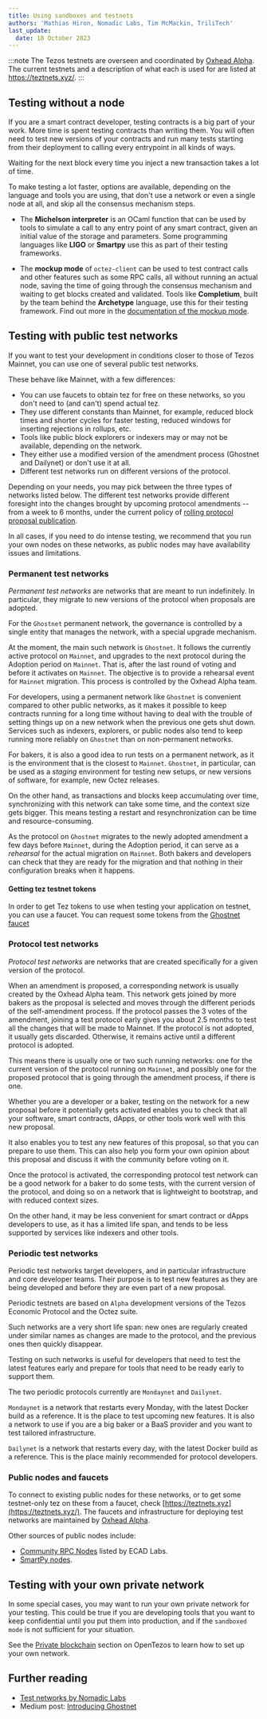 ```yaml
---
title: Using sandboxes and testnets
authors: 'Mathias Hiron, Nomadic Labs, Tim McMackin, TriliTech'
last_update:
  date: 18 October 2023
---
```


:::note
The Tezos testnets are overseen and coordinated by [Oxhead Alpha](https://oxheadalpha.com/). The current testnets and a description of what each is used for are listed at https://teztnets.xyz/.
:::

## Testing without a node

If you are a smart contract developer, testing contracts is a big part of your work. More time is spent testing contracts than writing them. You will often need to test new versions of your contracts and run many tests starting from their deployment to calling every entrypoint in all kinds of ways.

Waiting for the next block every time you inject a new transaction takes a lot of time.

To make testing a lot faster, options are available, depending on the language and tools you are using, that don't use a network or even a single node at all, and skip all the consensus mechanism steps.

- The **Michelson interpreter** is an OCaml function that can be used by tools to simulate a call to any entry point of any smart contract, given an initial value of the storage and parameters. Some programming languages like **LIGO** or **Smartpy** use this as part of their testing frameworks.

- The **mockup mode** of `octez-client` can be used to test contract calls and other features such as some RPC calls, all without running an actual node, saving the time of going through the consensus mechanism and waiting to get blocks created and validated. Tools like **Completium**, built by the team behind the **Archetype** language, use this for their testing framework. Find out more in the [documentation of the mockup mode](https://tezos.gitlab.io/user/mockup.html).

## Testing with public test networks

If you want to test your development in conditions closer to those of Tezos Mainnet, you can use one of several public test networks.

These behave like Mainnet, with a few differences:

- You can use faucets to obtain tez for free on these networks, so you don't need to (and can't) spend actual tez.
- They use different constants than Mainnet, for example, reduced block times and shorter cycles for faster testing, reduced windows for inserting rejections in rollups, etc.
- Tools like public block explorers or indexers may or may not be available, depending on the network.
- They either use a modified version of the amendment process (Ghostnet and Dailynet) or don't use it at all.
- Different test networks run on different versions of the protocol.

Depending on your needs, you may pick between the three types of networks listed below. The different test networks provide different foresight into the changes brought by upcoming protocol amendments -- from a week to 6 months, under the current policy of [rolling protocol proposal publication](https://research-development.nomadic-labs.com/regular-scheduling-for-our-tezos-proposals.html).

In all cases, if you need to do intense testing, we recommend that you run your own nodes on these networks, as public nodes may have availability issues and limitations.

### Permanent test networks

_Permanent test networks_ are networks that are meant to run indefinitely. In particular, they migrate to new versions of the protocol when proposals are adopted.

For the `Ghostnet` permanent network, the governance is controlled by a single entity that manages the network, with a special upgrade mechanism.

At the moment, the main such network is `Ghostnet`. It follows the currently active protocol on `Mainnet`, and upgrades to the next protocol during the Adoption period on `Mainnet`. That is, after the last round of voting and before it activates on `Mainnet`. The objective is to provide a rehearsal event for `Mainnet` migration. This process is controlled by the Oxhead Alpha team.

For developers, using a permanent network like `Ghostnet` is convenient compared to other public networks, as it makes it possible to keep contracts running for a long time without having to deal with the trouble of setting things up on a new network when the previous one gets shut down. Services such as indexers, explorers, or public nodes also tend to keep running more reliably on `Ghostnet` than on non-permanent networks.

For bakers, it is also a good idea to run tests on a permanent network, as it is the environment that is the closest to `Mainnet`. `Ghostnet`, in particular, can be used as a _staging_ environment for testing new setups, or new versions of software, for example, new Octez releases.

On the other hand, as transactions and blocks keep accumulating over time, synchronizing with this network can take some time, and the context size gets bigger. This means testing a restart and resynchronization can be time and resource-consuming.

As the protocol on `Ghostnet` migrates to the newly adopted amendment a few days before `Mainnet`, during the Adoption period, it can serve as a _rehearsal_ for the actual migration on `Mainnet`. Both bakers and developers can check that they are ready for the migration and that nothing in their configuration breaks when it happens.

#### Getting tez testnet tokens

In order to get Tez tokens to use when testing your application on testnet, you can use a faucet. You
can request some tokens from the [Ghostnet faucet](https://faucet.ghostnet.teztnets.xyz/)


### Protocol test networks

_Protocol test networks_ are networks that are created specifically for a given version of the protocol.

When an amendment is proposed, a corresponding network is usually created by the Oxhead Alpha team. This network gets joined by more bakers as the proposal is selected and moves through the different periods of the self-amendment process. If the protocol passes the 3 votes of the amendment, joining a test protocol early gives you about 2.5 months to test all the changes that will be made to Mainnet. If the protocol is not adopted, it usually gets discarded. Otherwise, it remains active until a different protocol is adopted.

This means there is usually one or two such running networks: one for the current version of the protocol running on `Mainnet`, and possibly one for the proposed protocol that is going through the amendment process, if there is one.

Whether you are a developer or a baker, testing on the network for a new proposal before it potentially gets activated enables you to check that all your software, smart contracts, dApps, or other tools work well with this new proposal.

It also enables you to test any new features of this proposal, so that you can prepare to use them. This can also help you form your own opinion about this proposal and discuss it with the community before voting on it.

Once the protocol is activated, the corresponding protocol test network can be a good network for a baker to do some tests, with the current version of the protocol, and doing so on a network that is lightweight to bootstrap, and with reduced context sizes.

On the other hand, it may be less convenient for smart contract or dApps developers to use, as it has a limited life span, and tends to be less supported by services like indexers and other tools.

### Periodic test networks

Periodic test networks target developers, and in particular infrastructure and core developer teams. Their purpose is to test new features as they are being developed and before they are even part of a new proposal.

Periodic testnets are based on `Alpha` development versions of the Tezos Economic Protocol and the Octez suite.

Such networks are a very short life span: new ones are regularly created under similar names as changes are made to the protocol, and the previous ones then quickly disappear.

Testing on such networks is useful for developers that need to test the latest features early and prepare for tools that need to be ready early to support them.

The two periodic protocols currently are `Mondaynet` and `Dailynet`.

`Mondaynet` is a network that restarts every Monday, with the latest Docker build as a reference. It is the place to test upcoming new features. It is also a network to use if you are a big baker or a BaaS provider and you want to test tailored infrastructure.

`Dailynet` is a network that restarts every day, with the latest Docker build as a reference. This is the place mainly recommended for protocol developers.

### Public nodes and faucets

To connect to existing public nodes for these networks, or to get some testnet-only tez on these from a faucet, check [https://teztnets.xyz](https://teztnets.xyz/). The faucets and infrastructure for deploying test networks are maintained by [Oxhead Alpha](https://www.oxheadalpha.com/).

Other sources of public nodes include:

- [Community RPC Nodes](https://tezostaquito.io/docs/rpc_nodes) listed by ECAD Labs.
- [SmartPy nodes](https://smartpy.io/nodes).

## Testing with your own private network

In some special cases, you may want to run your own private network for your testing. This could be true if you are developing tools that you want to keep confidential until you put them into production, and if the `sandboxed mode` is not sufficient for your situation.

See the [Private blockchain](https://opentezos.com/private) section on OpenTezos to learn how to set up your own network.

## Further reading

- [Test networks by Nomadic Labs](https://tezos.gitlab.io/introduction/test_networks.html)
- Medium post: [Introducing Ghostnet](https://medium.com/the-aleph/introducing-ghostnet-1bf39976e61f)
